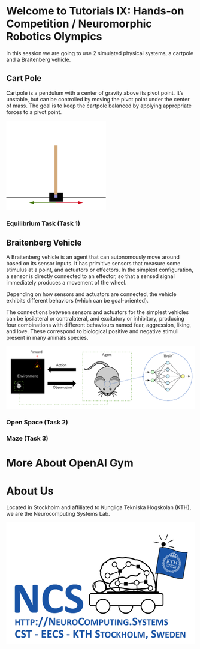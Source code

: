 # Welcome to Tutorials IX: Hands-on Competition / Neuromorphic Robotics Olympics

In this session we are going to use 2 simulated physical systems, a cartpole and a Braitenberg vehicle.

## Cart Pole

Cartpole is a pendulum with a center of gravity above its pivot point. It’s unstable, but can be controlled by moving the pivot point under the center of mass. The goal is to keep the cartpole balanced by applying appropriate forces to a pivot point.


![Closed loop](https://github.com/ncskth/norse-rl/raw/master/book/CartPole.png)

### Equilibrium Task (Task 1)



## Braitenberg Vehicle

A Braitenberg vehicle is an agent that can autonomously move around based on its sensor inputs. It has primitive sensors that measure some stimulus at a point, and actuators or effectors. In the simplest configuration, a sensor is directly connected to an effector, so that a sensed signal immediately produces a movement of the wheel.

Depending on how sensors and actuators are connected, the vehicle exhibits different behaviors (which can be goal-oriented). 

The connections between sensors and actuators for the simplest vehicles can be ipsilateral or contralateral, and excitatory or inhibitory, producing four combinations with different behaviours named fear, aggression, liking, and love. These correspond to biological positive and negative stimuli present in many animals species.


![Closed loop](https://github.com/ncskth/norse-rl/raw/master/book/EnvAgentBrain.png)

### Open Space (Task 2)



### Maze (Task 3)





# More About OpenAI Gym



# About Us

Located in Stockholm and affiliated to Kungliga Tekniska Hogskolan (KTH), we are the Neurocomputing Systems Lab.

![ncs logo](https://github.com/ncskth/norse-rl/raw/master/book/ncs.png)
